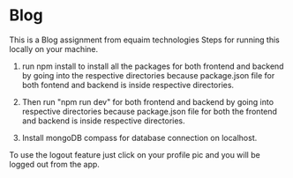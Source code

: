 # Blog
This is a Blog assignment from equaim technologies
Steps for running this locally on your machine.

1. run npm install to install all the packages for both frontend and backend by going into the respective directories because package.json file for both fontend and backend is inside respective directories.

2. Then run "npm run dev" for both frontend and backend by going into respective directories because package.json file for both the frontend and backend is inside respective directories.

3. Install mongoDB compass for database connection on localhost.

To use the logout feature just click on your profile pic and you will be logged out from the app.
